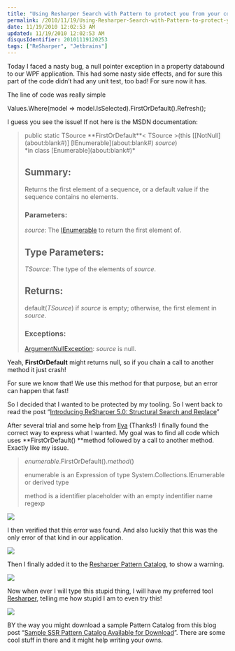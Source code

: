 ```yaml
---
title: "Using Resharper Search with Pattern to protect you from your code"
permalink: /2010/11/19/Using-Resharper-Search-with-Pattern-to-protect-you-from-your-code/
date: 11/19/2010 12:02:53 AM
updated: 11/19/2010 12:02:53 AM
disqusIdentifier: 20101119120253
tags: ["ReSharper", "Jetbrains"]
---
```

Today I faced a nasty bug, a null pointer exception in a property databound to our WPF application. This had some nasty side effects, and for sure this part of the code didn’t had any unit test, too bad! For sure now it has.

The line of code was really simple
<!-- more -->

Values.Where(model => model.IsSelected).FirstOrDefault().Refresh();

I guess you see the issue! If not here is the MSDN documentation:

> <dl><dt>public static TSource **FirstOrDefault**< TSource >(this [[NotNull](about:blank#)] [IEnumerable](about:blank#)<TSource> <var>source</var>) </dt><dd></dd><dt>*in class [Enumerable](about:blank#)*</dt></dl>
> 
> ## Summary:
> 
> Returns the first element of a sequence, or a default value if the sequence contains no elements.
> 
> ### Parameters:
> 
> <var>source</var>:
> The [IEnumerable<out T>](about:blank#) to return the first element of.
> 
> ## Type Parameters:
> 
> <var>TSource</var>:
> The type of the elements of <var>source</var>.
> 
> ## Returns:
> 
> default(<var>TSource</var>) if <var>source</var> is empty; otherwise, the first element in <var>source</var>.
> 
> ### Exceptions:
> 
> [ArgumentNullException](about:blank#):
> <var>source</var> is null.

Yeah, **FirstOrDefault** might returns null, so if you chain a call to another method it just crash!

For sure we know that! We use this method for that purpose, but an error can happen that fast!

So I decided that I wanted to be protected by my tooling. So I went back to read the post “[Introducing ReSharper 5.0: Structural Search and Replace](http://blogs.jetbrains.com/dotnet/2010/04/introducing-resharper-50-structural-search-and-replace/)”

After several trial and some help from [Ilya](http://resharper.blogspot.com/) (Thanks!) I finally found the correct way to express what I wanted. My goal was to find all code which uses **FirstOrDefault() **method followed by a call to another method. Exactly like my issue.

> $enumerable$.FirstOrDefault().$method$()
> 
> enumerable is an Expression of type System.Collections.IEnumerable or derived type
> 
> method is a identifier placeholder with an empty indentifier name regexp

![](http://farm2.static.flickr.com/1284/5186669137_d9f4f98471_o.png)

I then verified that this error was found. And also luckily that this was the only error of that kind in our application.

![](http://farm5.static.flickr.com/4151/5187275884_fd57929394_o.png)

Then I finally added it to the [Resharper Pattern Catalog](http://www.jetbrains.com/resharper/webhelp/Reference__Windows__Pattern_Catalogue.html), to show a warning.

![](http://farm2.static.flickr.com/1036/5187278260_3509a8c317_o.png)

Now when ever I will type this stupid thing, I will have my preferred tool [Resharper](http://www.jetbrains.com/resharper/), telling me how stupid I am to even try this!

![](http://farm5.static.flickr.com/4113/5187281640_fc10ec4169_o.png)

BY the way you might download a sample Pattern Catalog from this blog post “[Sample SSR Pattern Catalog Available for Download](http://blogs.jetbrains.com/dotnet/2010/06/sample-ssr-pattern-catalog-available-for-download/)”. There are some cool stuff in there and it might help writing your owns.
